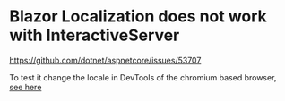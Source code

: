 # Blazor Localization does not work with InteractiveServer

https://github.com/dotnet/aspnetcore/issues/53707

To test it change the locale in DevTools of the chromium based browser, [see here](https://www.aleksandrhovhannisyan.com/blog/changing-locale-in-chrome-with-dev-tools/)